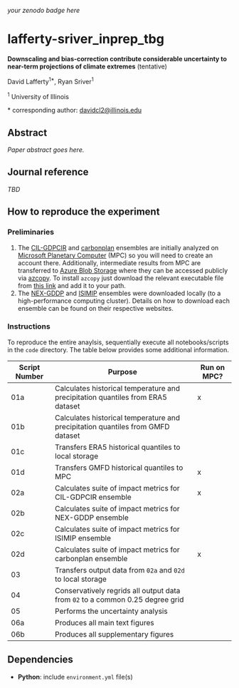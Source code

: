_your zenodo badge here_

# lafferty-sriver_inprep_tbg

**Downscaling and bias-correction contribute considerable uncertainty to near-term projections of climate extremes** (tentative)

David Lafferty<sup>1\*</sup>, Ryan Sriver<sup>1</sup>

<sup>1</sup> University of Illinois

\* corresponding author: davidcl2@illinois.edu

## Abstract

_Paper abstract goes here._

## Journal reference

_TBD_

## How to reproduce the experiment

### Preliminaries 
1. The [CIL-GDPCIR](https://github.com/ClimateImpactLab/downscaleCMIP6) and [carbonplan](https://carbonplan.org/research/cmip6-downscaling-explainer) ensembles are initially analyzed on [Microsoft Planetary Computer](https://planetarycomputer.microsoft.com/) (MPC) so you will need to create an account there. Additionally, intermediate results from MPC are transferred to [Azure Blob Storage](https://azure.microsoft.com/en-us/products/storage/blobs/) where they can be accessed publicly via [azcopy](https://learn.microsoft.com/en-us/azure/storage/common/storage-use-azcopy-v10). To install `azcopy` just download the relevant executable file from [this link](https://learn.microsoft.com/en-us/azure/storage/common/storage-use-azcopy-v10) and add it to your path.
2. The [NEX-GDDP](https://www.nccs.nasa.gov/services/data-collections/land-based-products/nex-gddp-cmip6) and [ISIMIP](https://www.isimip.org/gettingstarted/input-data-bias-adjustment/) ensembles were downloaded locally (to a high-performance computing cluster). Details on how to download each ensemble can be found on their respective websites. 

### Instructions

To reproduce the entire anaylsis, sequentially execute all notebooks/scripts in the `code` directory. The table below provides some additional information.

| Script Number | Purpose | Run on MPC? |
| --- | --- | --- |
| 01a | Calculates historical temperature and precipitation quantiles from ERA5 dataset | x |
| 01b | Calculates historical temperature and precipitation quantiles from GMFD dataset |  |
| 01c | Transfers ERA5 historical quantiles to local storage |  |
| 01d | Transfers GMFD historical quantiles to MPC | x |
| 02a | Calculates suite of impact metrics for CIL-GDPCIR ensemble | x |
| 02b | Calculates suite of impact metrics for NEX-GDDP ensemble |  |
| 02c | Calculates suite of impact metrics for ISIMIP ensemble |  |
| 02d | Calculates suite of impact metrics for carbonplan ensemble | x |
| 03 | Transfers output data from `02a` and `02d` to local storage |  |
| 04 | Conservatively regrids all output data from `02` to a common 0.25 degree grid |  |
| 05 | Performs the uncertainty analysis |  |
| 06a | Produces all main text figures |  |
| 06b | Produces all supplementary figures |  |

## Dependencies

- **Python**: include `environment.yml` file(s)
